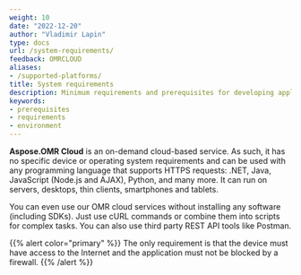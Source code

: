 ```yaml
---
weight: 10
date: "2022-12-20"
author: "Vladimir Lapin"
type: docs
url: /system-requirements/
feedback: OMRCLOUD
aliases:
- /supported-platforms/
title: System requirements
description: Minimum requirements and prerequisites for developing applications with Aspose.OMR Cloud.
keywords:
- prerequisites
- requirements
- environment
---
```


**Aspose.OMR Cloud** is an on-demand cloud-based service. As such, it has no specific device or operating system requirements and can be used with any programming language that supports HTTPS requests: .NET, Java, JavaScript (Node.js and AJAX), Python, and many more. It can run on servers, desktops, thin clients, smartphones and tablets.

You can even use our OMR cloud services without installing any software (including SDKs). Just use cURL commands or combine them into scripts for complex tasks. You can also use third party REST API tools like Postman.

{{% alert color="primary" %}} 
The only requirement is that the device must have access to the Internet and the application must not be blocked by a firewall.
{{% /alert %}} 
